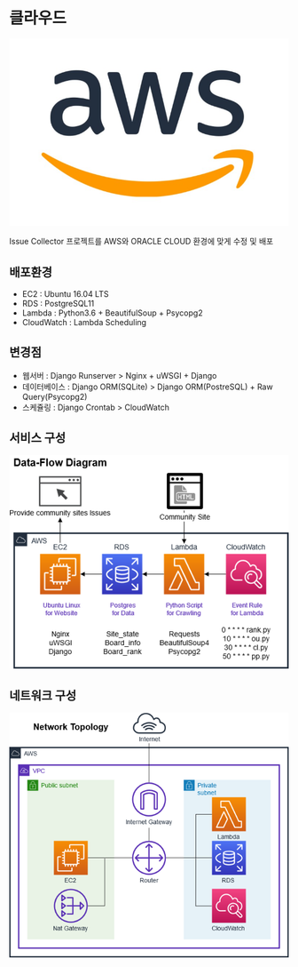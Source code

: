 # 클라우드

![aws](../../images/IssueCollector/배포/클라우드/aws.jpg)

Issue Collector 프로젝트를 AWS와 ORACLE CLOUD 환경에 맞게 수정 및 배포

## 배포환경

- EC2 : Ubuntu 16.04 LTS
- RDS : PostgreSQL11
- Lambda : Python3.6 + BeautifulSoup + Psycopg2
- CloudWatch : Lambda Scheduling

## 변경점

- 웹서버 : Django Runserver > Nginx + uWSGI + Django
- 데이터베이스 : Django ORM(SQLite) > Django ORM(PostreSQL) + Raw Query(Psycopg2)
- 스케쥴링 : Django Crontab > CloudWatch

## 서비스 구성

![service](../../images/IssueCollector/배포/클라우드/service.jpg)

## 네트워크 구성

![network](../../images/IssueCollector/배포/클라우드/network.jpg)